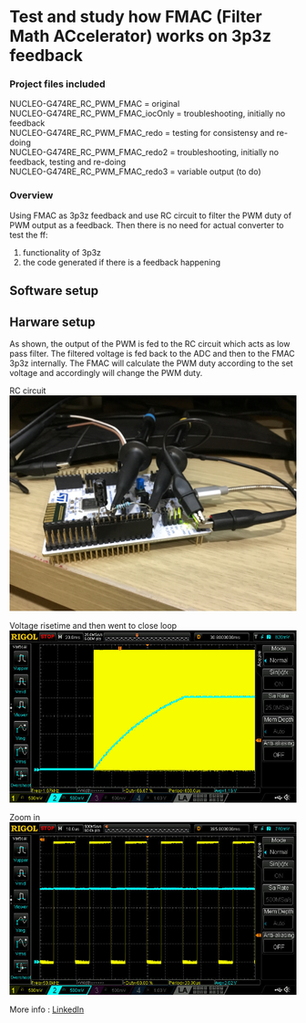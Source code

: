 # Test and study how FMAC (Filter Math ACcelerator) works on 3p3z feedback  

### Project files included  
NUCLEO-G474RE_RC_PWM_FMAC         = original  
NUCLEO-G474RE_RC_PWM_FMAC_iocOnly = troubleshooting, initially no feedback  
NUCLEO-G474RE_RC_PWM_FMAC_redo    = testing for consistensy and re-doing  
NUCLEO-G474RE_RC_PWM_FMAC_redo2   = troubleshooting, initially no feedback, testing and re-doing  
NUCLEO-G474RE_RC_PWM_FMAC_redo3   = variable output (to do)  

### Overview  
Using FMAC as 3p3z feedback and use RC circuit to filter the PWM duty of PWM output as a feedback.
Then there is no need for actual converter to test the ff:
1. functionality of 3p3z
2. the code generated if there is a feedback happening


## Software setup



## Harware setup

As shown, the output of the PWM is fed to the RC circuit which acts as low pass filter.
The filtered voltage is fed back to the ADC and then to the FMAC 3p3z internally.
The FMAC will calculate the PWM duty according to the set voltage and accordingly will change the PWM duty.

RC circuit  
![RC circuit](https://github.com/VictorTagayun/NUCLEO-G474RE_RC_PWM_FMAC/blob/main/waveforms%26pixx(NUCLEO-G474RE_RC_PWM_FMAC)/IMG_2066.JPG)

Voltage risetime and then went to close loop  
![Vout](https://github.com/VictorTagayun/NUCLEO-G474RE_RC_PWM_FMAC/blob/main/waveforms%26pixx(NUCLEO-G474RE_RC_PWM_FMAC)/DS1Z_QuickPrint40.jpg)

Zoom in  
![Zoom in](https://github.com/VictorTagayun/NUCLEO-G474RE_RC_PWM_FMAC/blob/main/waveforms%26pixx(NUCLEO-G474RE_RC_PWM_FMAC)/DS1Z_QuickPrint39.jpg)

More info : [LinkedIn](https://www.linkedin.com/posts/victortagayun_weekendhobbyabrelectronics-funwithelectronics-activity-6753952834942844928-eF8g/)
